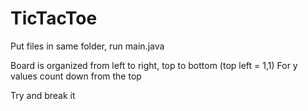 # TicTacToe

Put files in same folder, run main.java

Board is organized from left to right, top to bottom (top left = 1,1)
For y values count down from the top

Try and break it
